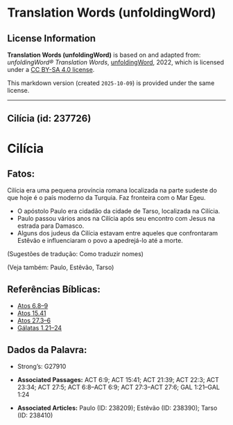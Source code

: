 # Translation Words (unfoldingWord)

## License Information

**Translation Words (unfoldingWord)** is based on and adapted from: _unfoldingWord® Translation Words_, [unfoldingWord](https://unfoldingword.org/utw), 2022, which is licensed under a [CC BY-SA 4.0 license](https://creativecommons.org/licenses/by-sa/4.0/legalcode.en).

This markdown version (created `2025-10-09`) is provided under the same license.



--------------------------------

## Cilícia (id: 237726)

Cilícia
=======

Fatos:
------

Cilícia era uma pequena província romana localizada na parte sudeste do que hoje é o país moderno da Turquia. Faz fronteira com o Mar Egeu.

* O apóstolo Paulo era cidadão da cidade de Tarso, localizada na Cilícia.
* Paulo passou vários anos na Cilícia após seu encontro com Jesus na estrada para Damasco.
* Alguns dos judeus da Cilícia estavam entre aqueles que confrontaram Estêvão e influenciaram o povo a apedrejá\-lo até a morte.

(Sugestões de tradução: Como traduzir nomes)

(Veja também: Paulo, Estêvão, Tarso)

Referências Bíblicas:
---------------------

* [Atos 6\.8–9](https://ref.ly/Acts6:8-Acts6:9)
* [Atos 15\.41](https://ref.ly/Acts15:41)
* [Atos 27\.3–6](https://ref.ly/Acts27:3-Acts27:6)
* [Gálatas 1\.21–24](https://ref.ly/Gal1:21-Gal1:24)

Dados da Palavra:
-----------------

* Strong’s: G27910

* **Associated Passages:** ACT 6:9; ACT 15:41; ACT 21:39; ACT 22:3; ACT 23:34; ACT 27:5; ACT 6:8–ACT 6:9; ACT 27:3–ACT 27:6; GAL 1:21–GAL 1:24
* **Associated Articles:** Paulo (ID: 238209); Estêvão (ID: 238390); Tarso (ID: 238410)

